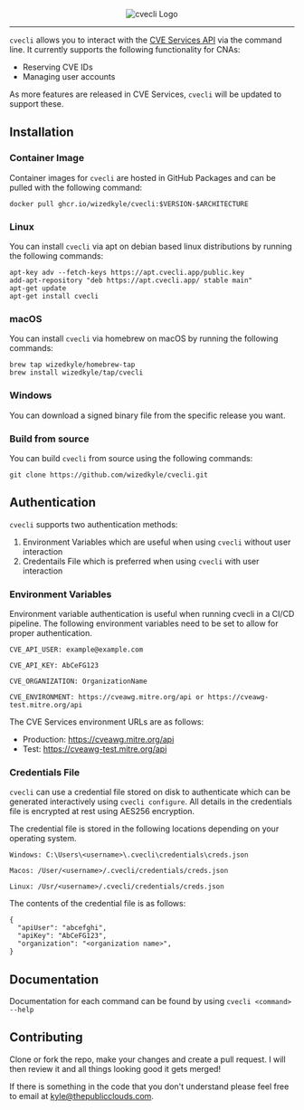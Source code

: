 <p align="center">
  <img alt="cvecli Logo" src="https://user-images.githubusercontent.com/58360154/149598450-84c5925a-6e18-4496-936d-8f187110c097.png" />
</p>

---

`cvecli` allows you to interact with the [CVE Services API](https://github.com/CVEProject/cve-services) via the command line. 
It currently supports the following functionality for CNAs:
- Reserving CVE IDs
- Managing user accounts

As more features are released in CVE Services, `cvecli` will be updated to support these.

## Installation

### Container Image

Container images for `cvecli` are hosted in GitHub Packages and can be pulled with the following command:

```shell
docker pull ghcr.io/wizedkyle/cvecli:$VERSION-$ARCHITECTURE
```

### Linux

You can install `cvecli` via apt on debian based linux distributions by running the following commands:

```shell
apt-key adv --fetch-keys https://apt.cvecli.app/public.key
add-apt-repository "deb https://apt.cvecli.app/ stable main"
apt-get update
apt-get install cvecli
```

### macOS

You can install `cvecli` via homebrew on macOS by running the following commands:

```shell
brew tap wizedkyle/homebrew-tap
brew install wizedkyle/tap/cvecli
```

### Windows

You can download a signed binary file from the specific release you want.

### Build from source

You can build `cvecli` from source using the following commands:

```shell
git clone https://github.com/wizedkyle/cvecli.git
```

## Authentication

`cvecli` supports two authentication methods:
1. Environment Variables which are useful when using `cvecli` without user interaction
2. Credentails File which is preferred when using `cvecli` with user interaction

### Environment Variables

Environment variable authentication is useful when running cvecli in a CI/CD pipeline. The following environment variables need to be set to allow for proper authentication.

```
CVE_API_USER: example@example.com

CVE_API_KEY: AbCeFG123

CVE_ORGANIZATION: OrganizationName

CVE_ENVIRONMENT: https://cveawg.mitre.org/api or https://cveawg-test.mitre.org/api
```
The CVE Services environment URLs are as follows:
* Production: https://cveawg.mitre.org/api
* Test: https://cveawg-test.mitre.org/api

### Credentials File

`cvecli` can use a credential file stored on disk to authenticate which can be generated interactively using `cvecli configure`.
All details in the credentials file is encrypted at rest using AES256 encryption.

The credential file is stored in the following locations depending on your operating system.

```
Windows: C:\Users\<username>\.cvecli\credentials\creds.json

Macos: /User/<username>/.cvecli/credentials/creds.json

Linux: /Usr/<username>/.cvecli/credentials/creds.json
```

The contents of the credential file is as follows:

```
{
  "apiUser": "abcefghi",
  "apiKey": "AbCeFG123",
  "organization": "<organization name>",
}
```

## Documentation

Documentation for each command can be found by using `cvecli <command> --help`

## Contributing

Clone or fork the repo, make your changes and create a pull request.
I will then review it and all things looking good it gets merged!

If there is something in the code that you don't understand please feel free to email at kyle@thepublicclouds.com.

